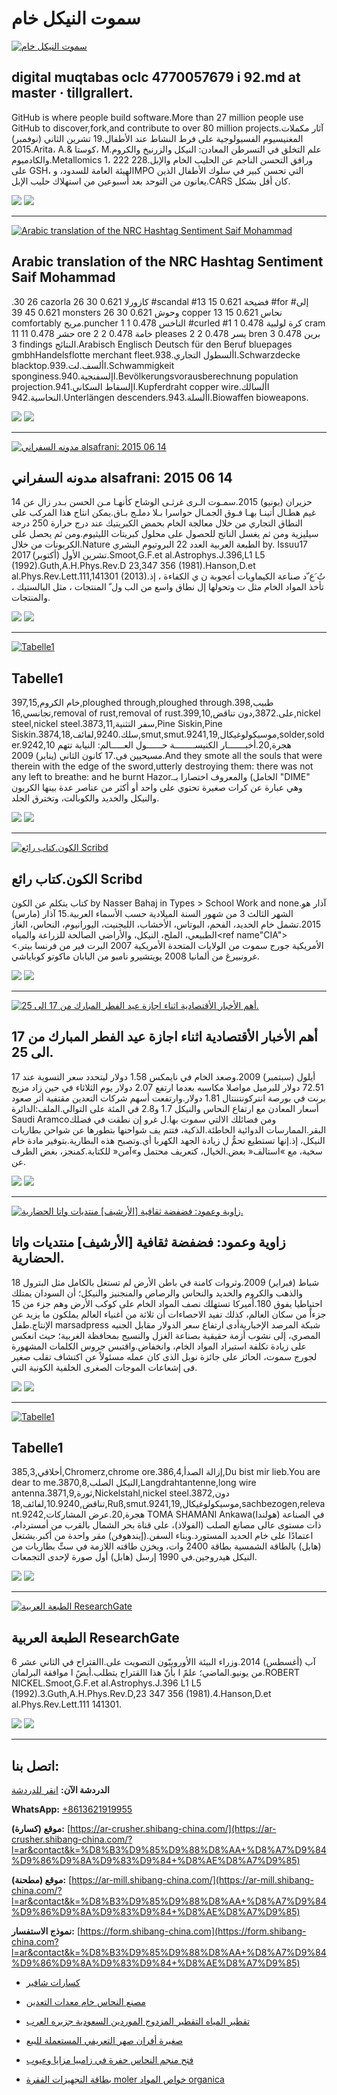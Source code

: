 # سموت النيكل خام

<a href="https://swt.shibang-china.com/?l=ar&img&k=%D8%B3%D9%85%D9%88%D8%AA+%D8%A7%D9%84%D9%86%D9%8A%D9%83%D9%84+%D8%AE%D8%A7%D9%85" target="_blank">![سموت النيكل خام](http://static.shibang-china.com/all-800x300/14.jpg)</a>

## digital muqtabas oclc 4770057679 i 92.md at master · tillgrallert.
GitHub is where people build software.More than 27 million people use GitHub to discover,fork,and contribute to over 80 million projects.آثار مكملات المغنيسيوم الفسيولوجية على فرط النشاط عند الأطفال.19 تشرين الثاني (نوفمبر) 2015.Arita، A.&amp; كوستا، M.علم التخلق في التسرطن المعادن: النيكل والزرنيخ والكروم والكادميوم.Metallomics 1، 222 228.ورافق التحسن الناجم عن الحليب الخام والإبل على GSH، الهيئة العامة للسدود، وMPO التي تحسن كبير في سلوك الأطفال الذين يعانون من التوحد بعد أسبوعين من استهلاك حليب الإبل.CARS كان أقل بشكل.


<a href="https://whatsapp.shibangsoft.com/WhatsApp.php" target="_blank" title="WhatsApp">![](http://static.shibang-china.com/icon/whatsapp.png)</a> <a href="https://swt.shibang-china.com/?l=ar&icon&k=%D8%B3%D9%85%D9%88%D8%AA+%D8%A7%D9%84%D9%86%D9%8A%D9%83%D9%84+%D8%AE%D8%A7%D9%85" target="_blank">![](http://static.shibang-china.com/icon/chat-ar.png)</a>

---

<a href="https://swt.shibang-china.com/?l=ar&img&k=%D8%B3%D9%85%D9%88%D8%AA+%D8%A7%D9%84%D9%86%D9%8A%D9%83%D9%84+%D8%AE%D8%A7%D9%85" target="_blank">![Arabic translation of the NRC Hashtag Sentiment Saif Mohammad](http://static.shibang-china.com/all-800x300/194.jpg)</a>

## Arabic translation of the NRC Hashtag Sentiment Saif Mohammad
.30 26 cazorla كازورلا 0.621 30 26 #scandal #فضيحة 0.621 15 13 #for #إلى 0.621 45 39 monsters وحوش 0.621 30 26 copper نحاس 0.621 15 13 comfortably مريح.puncher الناخس 0.478 1 1 #curled #كرة لولبية 0.478 1 1 cram حشر 0.478 11 11 ore خامة 0.478 2 2 pleases يسر 0.478 2 2 bren برين 0.478 3 3 findings النتائج.Arabisch Englisch Deutsch für den Beruf bluepages gmbhHandelsflotte merchant fleet.األسطول التجاري.938.Schwarzdecke blacktop.األسف.لت.939.Schwammigkeit sponginess.اإلسفنجية.940.Bevölkerungsvorausberechnung population projection.اإلسقاط السكاني.941.Kupferdraht copper wire.األسالك النحاسية.942.Unterlängen descenders.األسلة.943.Biowaffen bioweapons.


<a href="https://whatsapp.shibangsoft.com/WhatsApp.php" target="_blank" title="WhatsApp">![](http://static.shibang-china.com/icon/whatsapp.png)</a> <a href="https://swt.shibang-china.com/?l=ar&icon&k=%D8%B3%D9%85%D9%88%D8%AA+%D8%A7%D9%84%D9%86%D9%8A%D9%83%D9%84+%D8%AE%D8%A7%D9%85" target="_blank">![](http://static.shibang-china.com/icon/chat-ar.png)</a>

---

<a href="https://swt.shibang-china.com/?l=ar&img&k=%D8%B3%D9%85%D9%88%D8%AA+%D8%A7%D9%84%D9%86%D9%8A%D9%83%D9%84+%D8%AE%D8%A7%D9%85" target="_blank">![مدونه السفراني alsafrani: 2015 06 14](http://static.shibang-china.com/all-800x300/340.jpg)</a>

## مدونه السفراني alsafrani: 2015 06 14
14 حزيران (يونيو) 2015.سمـوت الـرى غرثـى الوشاح كأنهـا مـن الحسن بـدر زال عن غيم هطـال أتينـا بهـا فـوق الجمـال حواسرا بـلا دملـج بـاق.يمكن انتاج هذا المركب على النطاق التجاري من خلال معالجة الخام بحمض الكبريتيك عند درج حرارة 250 درجة سيليزية ومن ثم يغسل الناتج للحصول على محلول كبريتات الليثيوم.ومن ثم يحصل على الكربونات من خلال.Nature الطبعة العربية العدد 22 البروتيوم البشري by. Issuu17 تشرين الأول (أكتوبر) 2017.Smoot,G.F.et al.Astrophys.J.396,L1 L5 (1992).Guth,A.H.Phys.Rev.D 23,347 356 (1981).Hanson,D.et al.Phys.Rev.Lett.111,141301 (2013).تُ َع ّد صناعة الكيماويات أعجوبة ن ي الكفاءة ، إذ تأخذ المواد الخام مثل ت وتحولها إل نطاق واسع من الب ول ّ المنتجات ، مثل البالستيك ، والمنتجات.


<a href="https://whatsapp.shibangsoft.com/WhatsApp.php" target="_blank" title="WhatsApp">![](http://static.shibang-china.com/icon/whatsapp.png)</a> <a href="https://swt.shibang-china.com/?l=ar&icon&k=%D8%B3%D9%85%D9%88%D8%AA+%D8%A7%D9%84%D9%86%D9%8A%D9%83%D9%84+%D8%AE%D8%A7%D9%85" target="_blank">![](http://static.shibang-china.com/icon/chat-ar.png)</a>

---

<a href="https://swt.shibang-china.com/?l=ar&img&k=%D8%B3%D9%85%D9%88%D8%AA+%D8%A7%D9%84%D9%86%D9%8A%D9%83%D9%84+%D8%AE%D8%A7%D9%85" target="_blank">![Tabelle1](http://static.shibang-china.com/all-800x300/998.jpg)</a>

## Tabelle1
397,خام الكروم,15,ploughed through,ploughed through.398,طبيب تجانسي,16,removal of rust,removal of rust.399,على.3872,دون تناقض,10,nickel steel,nickel steel.3873,سفر التثنية,11,Pine Siskin,Pine Siskin.3874,سلك.9240,لفائف,18,smut,smut.9241,موسيكولوغيكال,19,solder,solder.9242,هجرة,20.أخبـــــــار الكنيســــــــة حــــــول العـــــالم: النيابة تتهم 10 مسيحيين فى.17 كانون الثاني (يناير) 2009.And they smote all the souls that were therein with the edge of the sword,utterly destroying them: there was not any left to breathe: and he burnt Hazor.الخامل) والمعروف اختصارا بـ &quot;DIME&quot; وهي عبارة عن كرات صغيرة تحتوي على واحد أو أكثر من عناصر عدة بينها الكربون والنيكل والحديد والكوبالت، وتخترق الجلد.


<a href="https://whatsapp.shibangsoft.com/WhatsApp.php" target="_blank" title="WhatsApp">![](http://static.shibang-china.com/icon/whatsapp.png)</a> <a href="https://swt.shibang-china.com/?l=ar&icon&k=%D8%B3%D9%85%D9%88%D8%AA+%D8%A7%D9%84%D9%86%D9%8A%D9%83%D9%84+%D8%AE%D8%A7%D9%85" target="_blank">![](http://static.shibang-china.com/icon/chat-ar.png)</a>

---

<a href="https://swt.shibang-china.com/?l=ar&img&k=%D8%B3%D9%85%D9%88%D8%AA+%D8%A7%D9%84%D9%86%D9%8A%D9%83%D9%84+%D8%AE%D8%A7%D9%85" target="_blank">![الكون.كتاب رائع Scribd](http://static.shibang-china.com/all-800x300/334.jpg)</a>

## الكون.كتاب رائع Scribd
كتاب يتكلم عن الكون by Nasser Bahaj in Types &gt; School Work and none.آذار هو الشهر الثالث 3 من شهور السنة الميلادية حسب الأسماء العربية.15 آذار (مارس) 2015.تشمل خام الحديد، الفحم، البوتاس، الأخشاب، الليجنيت، اليورانيوم، النحاس، الغاز الطبيعي، الملح، النيكل، والأراضي الصالحة للزراعة والمياه&lt;ref name&quot;CIA&quot;&gt;&lt;.الأمريكية جورج سموت من الولايات المتحدة الأمريكية 2007 البرت فير من فرنسا بيتر غرونبيرغ من ألمانيا 2008 يويتشيرو نامبو من اليابان ماكوتو كوباياشي.


<a href="https://whatsapp.shibangsoft.com/WhatsApp.php" target="_blank" title="WhatsApp">![](http://static.shibang-china.com/icon/whatsapp.png)</a> <a href="https://swt.shibang-china.com/?l=ar&icon&k=%D8%B3%D9%85%D9%88%D8%AA+%D8%A7%D9%84%D9%86%D9%8A%D9%83%D9%84+%D8%AE%D8%A7%D9%85" target="_blank">![](http://static.shibang-china.com/icon/chat-ar.png)</a>

---

<a href="https://swt.shibang-china.com/?l=ar&img&k=%D8%B3%D9%85%D9%88%D8%AA+%D8%A7%D9%84%D9%86%D9%8A%D9%83%D9%84+%D8%AE%D8%A7%D9%85" target="_blank">![أهم الأخبار الأقتصادية اثناء اجازة عيد الفطر المبارك من 17 الى 25.](http://static.shibang-china.com/all-800x300/966.jpg)</a>

## أهم الأخبار الأقتصادية اثناء اجازة عيد الفطر المبارك من 17 الى 25.
17 أيلول (سبتمبر) 2009.وصعد الخام في نايمكس 1.58 دولار ليتحدد سعر التسوية عند 72.51 دولار للبرميل مواصلا مكاسبه بعدما ارتفع 2.07 دولار يوم الثلاثاء في حين زاد مزيج برنت في بورصة انتركونتننتال 1.81 دولار.وارتفعت أسهم شركات التعدين مقتفية أثر صعود أسعار المعادن مع ارتفاع النحاس والنيكل 1.7 و2.8 في المئة على التوالي.الملف:الدائرة Saudi Aramcoومن فضائلك الالتي سموت بها.ل غرو إن نطقت في فضلك البقر.الممارسات الدوائية الخاطئة.الذكية، فتتم يف شواحنها بتطورها عن شواحن بطاريات النيكل، إذ.إنها تستطيع تحمُّ ل زيادة الجهد الكهربا أي.وتصبح هذه البطارية.بتوفير مادة خام سخية، مع »استالف« بعض.الخيال، كتعريف محتمل و»آمن« للكتابة.كمنجز، بغض الطرف عن.


<a href="https://whatsapp.shibangsoft.com/WhatsApp.php" target="_blank" title="WhatsApp">![](http://static.shibang-china.com/icon/whatsapp.png)</a> <a href="https://swt.shibang-china.com/?l=ar&icon&k=%D8%B3%D9%85%D9%88%D8%AA+%D8%A7%D9%84%D9%86%D9%8A%D9%83%D9%84+%D8%AE%D8%A7%D9%85" target="_blank">![](http://static.shibang-china.com/icon/chat-ar.png)</a>

---

<a href="https://swt.shibang-china.com/?l=ar&img&k=%D8%B3%D9%85%D9%88%D8%AA+%D8%A7%D9%84%D9%86%D9%8A%D9%83%D9%84+%D8%AE%D8%A7%D9%85" target="_blank">![زاوية وعمود: فضفضة ثقافية [الأرشيف] منتديات واتا الحضارية.](http://static.shibang-china.com/all-800x300/1353.jpg)</a>

## زاوية وعمود: فضفضة ثقافية [الأرشيف] منتديات واتا الحضارية.
18 شباط (فبراير) 2009.وثروات كامنة في باطن الأرض لم تستغل بالكامل مثل البترول والذهب والكروم والحديد والنحاس والرصاص والمنجنيز والنيكل؛ أن السودان يمتلك احتياطيا يفوق 180.أميركا تستهلك نصف المواد الخام على كوكب الأرض وهم جزء من 15 جزءاً من سكان العالم، كذلك تفيد الاحصاءات أن ثلاثة من أغنياء العالم يملكون ما يزيد عن الإنتاج.طفل marsadpress شبكة المرصد الإخباريةأدى ارتفاع سعر الدولار مقابل الجنيه المصري، إلى نشوب أزمة حقيقية بصناعة الغزل والنسيج بمحافظة الغربية؛ حيث انعكس على زيادة تكلفة استيراد المواد الخام، وانخفاض.واقتبس جروس الكلمات المشهورة لجورج سموت، الحائز على جائزة نوبل الذى كان عمله مسئولاً عن اكتشاف تقلب صغير فى إشعاعات الموجات الصغرى الخلفية الكونية التي.


<a href="https://whatsapp.shibangsoft.com/WhatsApp.php" target="_blank" title="WhatsApp">![](http://static.shibang-china.com/icon/whatsapp.png)</a> <a href="https://swt.shibang-china.com/?l=ar&icon&k=%D8%B3%D9%85%D9%88%D8%AA+%D8%A7%D9%84%D9%86%D9%8A%D9%83%D9%84+%D8%AE%D8%A7%D9%85" target="_blank">![](http://static.shibang-china.com/icon/chat-ar.png)</a>

---

<a href="https://swt.shibang-china.com/?l=ar&img&k=%D8%B3%D9%85%D9%88%D8%AA+%D8%A7%D9%84%D9%86%D9%8A%D9%83%D9%84+%D8%AE%D8%A7%D9%85" target="_blank">![Tabelle1](http://static.shibang-china.com/all-800x300/1375.jpg)</a>

## Tabelle1
385,أخلاقي,3,Chromerz,chrome ore.386,إزالة الصدأ,4,Du bist mir lieb.You are dear to me.3870,النيكل الصلب,8,Langdrahtantenne,long wire antenna.3871,ثورة,9,Nickelstahl,nickel steel.3872,دون تناقض,10.9240,لفائف,18,Ruß,smut.9241,موسيكولوغيكال,19,sachbezogen,relevant.9242,هجرة,20.عرض المشاركات TOMA SHAMANI Ankawa(هولندا) في الصناعة ذات مستوى عالى مصانع الصلب (الفولاذ)، على قناة بحر الشمال بالقرب من أمستردام، اعتمادًا على خام الحديد المستورد.وبناء السفن.(إيندهوفن) مقر واحدة من أكبر.يشتغل (هابل) بالطاقة الشمسية بطاقة 2400 وات، ويخزن طاقته اللازمة في ستِّ بطاريات من النيكل هيدروجين.في 1990 إرسل (هابل) أول صورة لإحدى التجمعات.


<a href="https://whatsapp.shibangsoft.com/WhatsApp.php" target="_blank" title="WhatsApp">![](http://static.shibang-china.com/icon/whatsapp.png)</a> <a href="https://swt.shibang-china.com/?l=ar&icon&k=%D8%B3%D9%85%D9%88%D8%AA+%D8%A7%D9%84%D9%86%D9%8A%D9%83%D9%84+%D8%AE%D8%A7%D9%85" target="_blank">![](http://static.shibang-china.com/icon/chat-ar.png)</a>

---

<a href="https://swt.shibang-china.com/?l=ar&img&k=%D8%B3%D9%85%D9%88%D8%AA+%D8%A7%D9%84%D9%86%D9%8A%D9%83%D9%84+%D8%AE%D8%A7%D9%85" target="_blank">![اﻟﻄﺒﻌﺔ اﻟﻌﺮﺑﻴﺔ ResearchGate](http://static.shibang-china.com/all-800x300/242.jpg)</a>

## اﻟﻄﺒﻌﺔ اﻟﻌﺮﺑﻴﺔ ResearchGate
6 آب (أغسطس) 2014.وزراء البيئة االأوروبيّون التصويت على.االقتراح في الثاني عشر من يونيو.الماضي؛ علمً ا بأنّ هذا االقتراح يتطلب.أيضً ا موافقة البرلمان.ROBERT NICKEL.Smoot,G.F.et al.Astrophys.J.396 L1 L5 (1992).3.Guth,A.H.Phys.Rev.D,23 347 356 (1981).4.Hanson,D.et al.Phys.Rev.Lett.111 141301.

<a href="https://whatsapp.shibangsoft.com/WhatsApp.php" target="_blank" title="WhatsApp">![](http://static.shibang-china.com/icon/whatsapp.png)</a> <a href="https://swt.shibang-china.com/?l=ar&icon&k=%D8%B3%D9%85%D9%88%D8%AA+%D8%A7%D9%84%D9%86%D9%8A%D9%83%D9%84+%D8%AE%D8%A7%D9%85" target="_blank">![](http://static.shibang-china.com/icon/chat-ar.png)</a>

---
## اتصل بنا:

**الدردشة الآن:** [انقر للدردشة](https://swt.shibang-china.com?l=ar&contact&k=%D8%B3%D9%85%D9%88%D8%AA+%D8%A7%D9%84%D9%86%D9%8A%D9%83%D9%84+%D8%AE%D8%A7%D9%85)

**WhatsApp:**  [+8613621919955](https://whatsapp.shibangsoft.com/WhatsApp.php)

**موقع (كسارة):** [https://ar-crusher.shibang-china.com/](https://ar-crusher.shibang-china.com/?l=ar&contact&k=%D8%B3%D9%85%D9%88%D8%AA+%D8%A7%D9%84%D9%86%D9%8A%D9%83%D9%84+%D8%AE%D8%A7%D9%85)

**موقع (مطحنة):** [https://ar-mill.shibang-china.com/](https://ar-mill.shibang-china.com/?l=ar&contact&k=%D8%B3%D9%85%D9%88%D8%AA+%D8%A7%D9%84%D9%86%D9%8A%D9%83%D9%84+%D8%AE%D8%A7%D9%85)

**نموذج الاستفسار:** [https://form.shibang-china.com](https://form.shibang-china.com?l=ar&contact&k=%D8%B3%D9%85%D9%88%D8%AA+%D8%A7%D9%84%D9%86%D9%8A%D9%83%D9%84+%D8%AE%D8%A7%D9%85)

* [كسارات شافير](../22/%D9%83%D8%B3%D8%A7%D8%B1%D8%A7%D8%AA%20%D8%B4%D8%A7%D9%81%D9%8A%D8%B1.md)

* [مصنع النحاس خام معدات التعدين](../25/%D9%85%D8%B5%D9%86%D8%B9%20%D8%A7%D9%84%D9%86%D8%AD%D8%A7%D8%B3%20%D8%AE%D8%A7%D9%85%20%D9%85%D8%B9%D8%AF%D8%A7%D8%AA%20%D8%A7%D9%84%D8%AA%D8%B9%D8%AF%D9%8A%D9%86.md)

* [تقطير المياه التقطير المزدوج الموردين السعودية جزيره العرب](../21/%D8%AA%D9%82%D8%B7%D9%8A%D8%B1%20%D8%A7%D9%84%D9%85%D9%8A%D8%A7%D9%87%20%D8%A7%D9%84%D8%AA%D9%82%D8%B7%D9%8A%D8%B1%20%D8%A7%D9%84%D9%85%D8%B2%D8%AF%D9%88%D8%AC%20%D8%A7%D9%84%D9%85%D9%88%D8%B1%D8%AF%D9%8A%D9%86%20%D8%A7%D9%84%D8%B3%D8%B9%D9%88%D8%AF%D9%8A%D8%A9%20%D8%AC%D8%B2%D9%8A%D8%B1%D9%87%20%D8%A7%D9%84%D8%B9%D8%B1%D8%A8.md)

* [صغيرة أفران صهر التعريفي المستعملة للبيع](../25/%D8%B5%D8%BA%D9%8A%D8%B1%D8%A9%20%D8%A3%D9%81%D8%B1%D8%A7%D9%86%20%D8%B5%D9%87%D8%B1%20%D8%A7%D9%84%D8%AA%D8%B9%D8%B1%D9%8A%D9%81%D9%8A%20%D8%A7%D9%84%D9%85%D8%B3%D8%AA%D8%B9%D9%85%D9%84%D8%A9%20%D9%84%D9%84%D8%A8%D9%8A%D8%B9.md)

* [فتح منجم النحاس حفرة في زامبيا مزايا وعيوب](../23/%D9%81%D8%AA%D8%AD%20%D9%85%D9%86%D8%AC%D9%85%20%D8%A7%D9%84%D9%86%D8%AD%D8%A7%D8%B3%20%D8%AD%D9%81%D8%B1%D8%A9%20%D9%81%D9%8A%20%D8%B2%D8%A7%D9%85%D8%A8%D9%8A%D8%A7%20%D9%85%D8%B2%D8%A7%D9%8A%D8%A7%20%D9%88%D8%B9%D9%8A%D9%88%D8%A8.md)

* [بطاقة التجهيزات الفقرة moler خواص المواد organica](../25/%D8%A8%D8%B7%D8%A7%D9%82%D8%A9%20%D8%A7%D9%84%D8%AA%D8%AC%D9%87%D9%8A%D8%B2%D8%A7%D8%AA%20%D8%A7%D9%84%D9%81%D9%82%D8%B1%D8%A9%20moler%20%D8%AE%D9%88%D8%A7%D8%B5%20%D8%A7%D9%84%D9%85%D9%88%D8%A7%D8%AF%20organica.md)